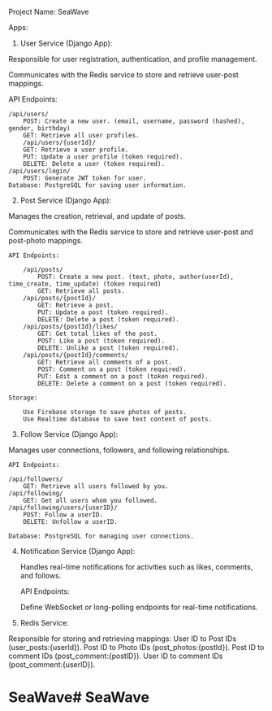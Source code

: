 Project Name: SeaWave

Apps:

1. User Service (Django App):

Responsible for user registration, authentication, and profile management.

Communicates with the Redis service to store and retrieve user-post mappings.

API Endpoints:

    /api/users/
        POST: Create a new user. (email, username, password (hashed), gender, birthday)
        GET: Retrieve all user profiles.
        /api/users/{userId}/
        GET: Retrieve a user profile.
        PUT: Update a user profile (token required).
        DELETE: Delete a user (token required).
    /api/users/login/
        POST: Generate JWT token for user.
    Database: PostgreSQL for saving user information.

2. Post Service (Django App):

Manages the creation, retrieval, and update of posts.

Communicates with the Redis service to store and retrieve user-post and post-photo mappings.

    API Endpoints:

        /api/posts/
            POST: Create a new post. (text, photo, author(userId), time_create, time_update) (token required)
            GET: Retrieve all posts.
        /api/posts/{postId}/
            GET: Retrieve a post.
            PUT: Update a post (token required).
            DELETE: Delete a post (token required).
        /api/posts/{postId}/likes/
            GET: Get total likes of the post.
            POST: Like a post (token required).
            DELETE: Unlike a post (token required).
        /api/posts/{postId}/comments/
            GET: Retrieve all comments of a post.
            POST: Comment on a post (token required).
            PUT: Edit a comment on a post (token required).
            DELETE: Delete a comment on a post (token required).

    Storage:

        Use Firebase storage to save photos of posts.
        Use Realtime database to save text content of posts.
        
3. Follow Service (Django App):

Manages user connections, followers, and following relationships.

    API Endpoints:

    /api/followers/
        GET: Retrieve all users followed by you.
    /api/following/
        GET: Get all users whom you followed.
    /api/following/users/{userID}/
        POST: Follow a userID.
        DELETE: Unfollow a userID.

    Database: PostgreSQL for managing user connections.

4. Notification Service (Django App):

    Handles real-time notifications for activities such as likes, comments, and follows.

    API Endpoints:

    Define WebSocket or long-polling endpoints for real-time notifications.

5. Redis Service:

Responsible for storing and retrieving mappings:
User ID to Post IDs (user_posts:{userId}).
Post ID to Photo IDs (post_photos:{postId}).
Post ID to comment IDs (post_comment:{postID}).
User ID to comment IDs (post_comment:{userID}).
# SeaWave# SeaWave
